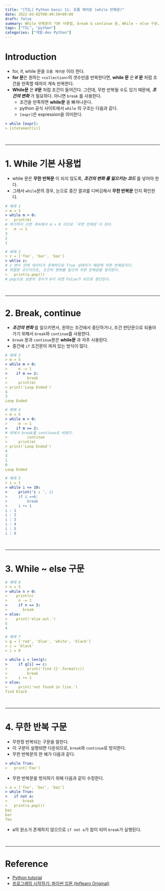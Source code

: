 ```yaml
---
title: "[TIL] Python basic 11: 흐름 제어문 (while 반복문)"
date: 2022-03-02T00:49:59+09:00
draft: false
summary: While 반복문의 기본 사용법, break & continue 문, While ~ else 구문, 무한 반복 구문에 대해 알아본다.
tags: ["TIL", "python"]
categories: ["개발-dev Python"]
---
```


# Introduction

- for, if, while 문을 `흐름 제어문` 이라 한다.
- **for 문**은 원하는 `<collection>`의 갯수만큼 반복한다면, **while 문** 은 **if 문** 처럼 조건을 만족할 때까지 계속 반복한다.
- **While문** 은 **if문** 처럼 조건이 들어간다. 그런데, 무한 반복될 수도 있기 때문에, **_조건의 변화_** 가 필요하다. 아니면 `break` 를 사용한다.
  - 조건을 만족하면 **while문** 을 빠져나온다.
  - python 공식 사이트에서 `while` 의 구조는 다음과 같다.
  - `[expr]`은 expression을 의미한다.

```yml
> while [expr]:
> [statement(s)]
```

<br>

---

# 1. While 기본 사용법

- whlie 문은 **무한 반복문** 이 되지 않도록, **_조건의 변화 를 일으키는 코드_** 를 넣어야 한다.
- 그래서 `while`문의 경우, 눈으로 중간 결과를 디버깅해서 **무한 반복문** 인지 확인한다.

```yml
# 예제 1
> m = 3
> while m > 0:
>   print(m)
# 여기까지 쓰면 계속해서 m > 0 이므로 `무한 반복문`이 된다.
>   m -= 1
3
2
1

# 예제 2
> z = ['foo', 'bar', 'baz']
> whlie z:
# z 변수 안에 데이터가 존재하므로 True 상태이기 때문에 무한 반복문이다.
# 위험한 코드이므로, 조건의 변화를 일으켜 무한 반복문을 방지한다.
>   print(a.pop())
# pop으로 성분의 갯수가 0이 되면 False가 되므로 중단된다.

```

<br>

---

# 2. Break, continue

- **_조건의 변화_** 를 일으키면서, 원하는 조건에서 중단하거나, 조건 판단문으로 되돌아가기 위해서 `break`와 `continue`를 사용한다.
- `break` 문과 `continue`문은 **while문** 과 자주 사용된다.
- 중간에 `if` 조건문이 껴져 있는 방식이 많다.

```yml
# 예제 3
> m = 5
> while m > 0:
>     m -= 1
>    if m == 2:
>         break
>     print(m)
> print('Loop Ended')
4
3
Loop Ended

# 예제 4
> m = 5
> while m > 0:
>     m -= 1
>    if m == 2:
# 위에서 break를 continue로 바꿨다.
>         continue
>     print(m)
> print('Loop Ended')
4
3
1
0
Loop Ended

# 예제 5
> i = 1
> while i <= 10:
>     print('i : ', i)
>     if i ==6:
>         break
>     i += 1
i : 1
i : 2
i : 3
i : 4
i : 5
i : 6
```

<br>

---

# 3. While ~ else 구문

```yml
# 예제 6
> n = 5
> while n > 0:
>    print(n)
>     n -= 1
>     if n == 3:
>       break
> else:
>    print('else out.')
5
4

# 예제 7
> g = ['red', 'blue', 'white', 'black']
> c = 'black'
> i = 0

> while i < len(g):
>     if g[i] == c:
>         print('find {}'.format(c))
>         break
>     i += 1
> else:
>     print('not found in lise.')
find black

```

<br>

---

# 4. 무한 반복 구문

- 무한정 반복되는 구문을 말한다.
- 이 구문이 실행되면 다운되므로, `break`와 `continue`로 방지한다.
- 무한 반복문의 한 예가 다음과 같다.

```yml
> while True:
>   print('Foo')
```

- 무한 반복문을 방지하기 위해 다음과 같이 수정한다.

```yml
> a = ['foo', 'bar', 'baz']
> while True:
>   if not a:
>       break
>   print(a.pop())
baz
bar
foo
```

- a의 원소가 존재하지 않으므로 `if not a`가 참이 되어 `break`가 실행된다.

<br>

---

# Reference

- [Python tutorial](https://www.python-course.eu/python3_formatted_output.php)
- [프로그래밍 시작하기: 파이썬 입문 (Inflearn Original)](https://www.inflearn.com/course/%ED%94%84%EB%A1%9C%EA%B7%B8%EB%9E%98%EB%B0%8D-%ED%8C%8C%EC%9D%B4%EC%8D%AC-%EC%9E%85%EB%AC%B8-%EC%9D%B8%ED%94%84%EB%9F%B0-%EC%98%A4%EB%A6%AC%EC%A7%80%EB%84%90)
